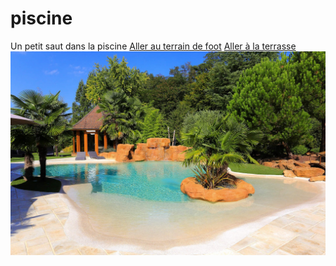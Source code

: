 # piscine
Un petit saut dans la piscine
[Aller au terrain de foot](terrain-de-foot.md)
[Aller à la terrasse](terrasse.md)
![La piscine image](images/piscine.jpeg)
